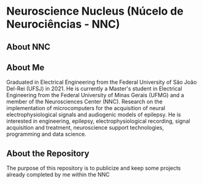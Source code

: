 # Neuroscience Nucleus (Núcelo de Neurociências - NNC)

## About NNC

## About Me 
Graduated in Electrical Engineering from the Federal University of São João Del-Rei (UFSJ) in 2021. He is currently a Master's student in Electrical Engineering from the Federal University of Minas Gerais (UFMG) and a member of the Neurosciences Center (NNC). Research on the implementation of microcomputers for the acquisition of neural electrophysiological signals and audiogenic models of epilepsy. He is interested in engineering, epilepsy, electrophysiological recording, signal acquisition and treatment, neuroscience support technologies, programming and data science.

## About the Repository
The purpose of this repository is to publicize and keep some projects already completed by me within the NNC
